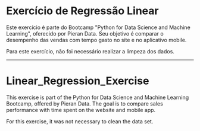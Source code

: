 # Exercício de Regressão Linear
Este exercício é parte do Bootcamp "Python for Data Science and Machine Learning", oferecido por Pieran Data. Seu objetivo é comparar o desempenho das vendas com tempo gasto no site e no aplicativo mobile.

Para este exercício, não foi necessário realizar a limpeza dos dados.
***
# Linear_Regression_Exercise
This exercise is part of the Python for Data Science and Machine Learning Bootcamp, offered by Pieran Data. The goal is to compare sales performance with time spent on the website and mobile app. 

For this exercise, it was not necessary to clean the data set.



